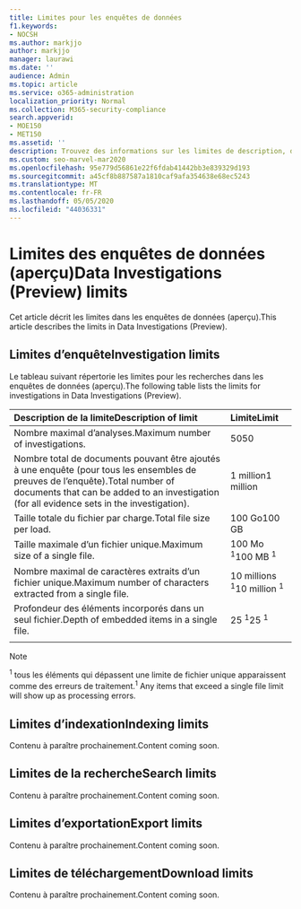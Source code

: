 ```yaml
---
title: Limites pour les enquêtes de données
f1.keywords:
- NOCSH
ms.author: markjjo
author: markjjo
manager: laurawi
ms.date: ''
audience: Admin
ms.topic: article
ms.service: o365-administration
localization_priority: Normal
ms.collection: M365-security-compliance
search.appverid:
- MOE150
- MET150
ms.assetid: ''
description: Trouvez des informations sur les limites de description, d’indexation, de recherche, d’exportation et de téléchargement dans les enquêtes de données (aperçu).
ms.custom: seo-marvel-mar2020
ms.openlocfilehash: 95e779d56861e22f6fdab41442bb3e839329d193
ms.sourcegitcommit: a45cf8b887587a1810caf9afa354638e68ec5243
ms.translationtype: MT
ms.contentlocale: fr-FR
ms.lasthandoff: 05/05/2020
ms.locfileid: "44036331"
---
```

# <a name="data-investigations-preview-limits"></a><span data-ttu-id="1c2dd-103">Limites des enquêtes de données (aperçu)</span><span class="sxs-lookup"><span data-stu-id="1c2dd-103">Data Investigations (Preview) limits</span></span>

<span data-ttu-id="1c2dd-104">Cet article décrit les limites dans les enquêtes de données (aperçu).</span><span class="sxs-lookup"><span data-stu-id="1c2dd-104">This article describes the limits in Data Investigations (Preview).</span></span>

## <a name="investigation-limits"></a><span data-ttu-id="1c2dd-105">Limites d’enquête</span><span class="sxs-lookup"><span data-stu-id="1c2dd-105">Investigation limits</span></span>

<span data-ttu-id="1c2dd-106">Le tableau suivant répertorie les limites pour les recherches dans les enquêtes de données (aperçu).</span><span class="sxs-lookup"><span data-stu-id="1c2dd-106">The following table lists the limits for investigations in Data Investigations (Preview).</span></span> 
    
  |<span data-ttu-id="1c2dd-107">**Description de la limite**</span><span class="sxs-lookup"><span data-stu-id="1c2dd-107">**Description of limit**</span></span>|<span data-ttu-id="1c2dd-108">**Limite**</span><span class="sxs-lookup"><span data-stu-id="1c2dd-108">**Limit**</span></span>|
  |:-----|:-----|
  |<span data-ttu-id="1c2dd-109">Nombre maximal d’analyses.</span><span class="sxs-lookup"><span data-stu-id="1c2dd-109">Maximum number of investigations.</span></span>  <br/> |<span data-ttu-id="1c2dd-110">50</span><span class="sxs-lookup"><span data-stu-id="1c2dd-110">50</span></span>  <br/> |
  |<span data-ttu-id="1c2dd-111">Nombre total de documents pouvant être ajoutés à une enquête (pour tous les ensembles de preuves de l’enquête).</span><span class="sxs-lookup"><span data-stu-id="1c2dd-111">Total number of documents that can be added to an investigation (for all evidence sets in the investigation).</span></span>  <br/> |<span data-ttu-id="1c2dd-112">1 million</span><span class="sxs-lookup"><span data-stu-id="1c2dd-112">1 million</span></span>  <br/> |
  |<span data-ttu-id="1c2dd-113">Taille totale du fichier par charge.</span><span class="sxs-lookup"><span data-stu-id="1c2dd-113">Total file size per load.</span></span>  <br/> |<span data-ttu-id="1c2dd-114">100 Go</span><span class="sxs-lookup"><span data-stu-id="1c2dd-114">100 GB</span></span>  <br/> |
  |<span data-ttu-id="1c2dd-115">Taille maximale d’un fichier unique.</span><span class="sxs-lookup"><span data-stu-id="1c2dd-115">Maximum size of a single file.</span></span>   <br/> |<span data-ttu-id="1c2dd-116">100 Mo <sup>1</sup></span><span class="sxs-lookup"><span data-stu-id="1c2dd-116">100 MB <sup>1</sup></span></span> <br/> |
  |<span data-ttu-id="1c2dd-117">Nombre maximal de caractères extraits d’un fichier unique.</span><span class="sxs-lookup"><span data-stu-id="1c2dd-117">Maximum number of characters extracted from a single file.</span></span>  <br/> |<span data-ttu-id="1c2dd-118">10 millions <sup>1</sup></span><span class="sxs-lookup"><span data-stu-id="1c2dd-118">10 million <sup>1</sup></span></span> <br/> |
  |<span data-ttu-id="1c2dd-119">Profondeur des éléments incorporés dans un seul fichier.</span><span class="sxs-lookup"><span data-stu-id="1c2dd-119">Depth of embedded items in a single file.</span></span>  <br/> |<span data-ttu-id="1c2dd-120">25 <sup>1</sup></span><span class="sxs-lookup"><span data-stu-id="1c2dd-120">25 <sup>1</sup></span></span> <br/> |
|||
> [!NOTE]
><span data-ttu-id="1c2dd-121"><sup>1</sup> tous les éléments qui dépassent une limite de fichier unique apparaissent comme des erreurs de traitement.</span><span class="sxs-lookup"><span data-stu-id="1c2dd-121"><sup>1</sup>  Any items that exceed a single file limit will show up as processing errors.</span></span>

## <a name="indexing-limits"></a><span data-ttu-id="1c2dd-122">Limites d’indexation</span><span class="sxs-lookup"><span data-stu-id="1c2dd-122">Indexing limits</span></span>

<span data-ttu-id="1c2dd-123">Contenu à paraître prochainement.</span><span class="sxs-lookup"><span data-stu-id="1c2dd-123">Content coming soon.</span></span>

## <a name="search-limits"></a><span data-ttu-id="1c2dd-124">Limites de la recherche</span><span class="sxs-lookup"><span data-stu-id="1c2dd-124">Search limits</span></span>

<span data-ttu-id="1c2dd-125">Contenu à paraître prochainement.</span><span class="sxs-lookup"><span data-stu-id="1c2dd-125">Content coming soon.</span></span>

## <a name="export-limits"></a><span data-ttu-id="1c2dd-126">Limites d’exportation</span><span class="sxs-lookup"><span data-stu-id="1c2dd-126">Export limits</span></span>

<span data-ttu-id="1c2dd-127">Contenu à paraître prochainement.</span><span class="sxs-lookup"><span data-stu-id="1c2dd-127">Content coming soon.</span></span>

## <a name="download-limits"></a><span data-ttu-id="1c2dd-128">Limites de téléchargement</span><span class="sxs-lookup"><span data-stu-id="1c2dd-128">Download limits</span></span>

<span data-ttu-id="1c2dd-129">Contenu à paraître prochainement.</span><span class="sxs-lookup"><span data-stu-id="1c2dd-129">Content coming soon.</span></span>

